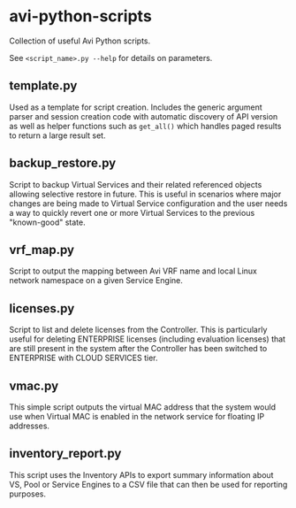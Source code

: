 # avi-python-scripts

Collection of useful Avi Python scripts.

See `<script_name>.py --help` for details on parameters.

## template.py

Used as a template for script creation. Includes the generic argument parser and session creation code with automatic discovery of API version as well as helper functions such as `get_all()` which handles paged results to return a large result set.

## backup_restore.py

Script to backup Virtual Services and their related referenced objects allowing selective restore in future. This is useful in scenarios where major changes are being made to Virtual Service configuration and the user needs a way to quickly revert one or more Virtual Services to the previous "known-good" state.

## vrf_map.py

Script to output the mapping between Avi VRF name and local Linux network namespace on a given Service Engine.

## licenses.py

Script to list and delete licenses from the Controller. This is particularly useful for deleting ENTERPRISE licenses (including evaluation licenses) that are still present in the system after the Controller has been switched to ENTERPRISE with CLOUD SERVICES tier.

## vmac.py

This simple script outputs the virtual MAC address that the system would use when Virtual MAC is enabled in the network service for floating IP addresses.

## inventory_report.py

This script uses the Inventory APIs to export summary information about VS, Pool or Service Engines to a CSV file that can then be used for reporting purposes.
